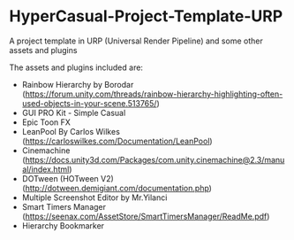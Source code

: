 # HyperCasual-Project-Template-URP
 A project template in URP (Universal Render Pipeline) and some other assets and plugins
 
The assets and plugins included are:
- Rainbow Hierarchy by Borodar (https://forum.unity.com/threads/rainbow-hierarchy-highlighting-often-used-objects-in-your-scene.513765/)
- GUI PRO Kit - Simple Casual
- Epic Toon FX
- LeanPool By Carlos Wilkes (https://carloswilkes.com/Documentation/LeanPool)
- Cinemachine (https://docs.unity3d.com/Packages/com.unity.cinemachine@2.3/manual/index.html)
- DOTween (HOTween V2) (http://dotween.demigiant.com/documentation.php)
- Multiple Screenshot Editor by Mr.Yilanci
- Smart Timers Manager (https://seenax.com/AssetStore/SmartTimersManager/ReadMe.pdf)
- Hierarchy Bookmarker
